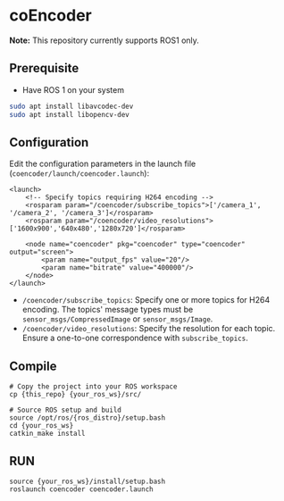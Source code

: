 # coEncoder

**Note:** This repository currently supports ROS1 only.

## Prerequisite

- Have ROS 1 on your system

```bash
sudo apt install libavcodec-dev
sudo apt install libopencv-dev
```

## Configuration

Edit the configuration parameters in the launch file (`coencoder/launch/coencoder.launch`):

```
<launch>
    <!-- Specify topics requiring H264 encoding -->
    <rosparam param="/coencoder/subscribe_topics">['/camera_1', '/camera_2', '/camera_3']</rosparam>
    <rosparam param="/coencoder/video_resolutions">['1600x900','640x480','1280x720']</rosparam>

    <node name="coencoder" pkg="coencoder" type="coencoder" output="screen">
        <param name="output_fps" value="20"/>
        <param name="bitrate" value="400000"/>
    </node>
</launch>
```

- `/coencoder/subscribe_topics`: Specify one or more topics for H264 encoding. The topics' message types must be `sensor_msgs/CompressedImage` or `sensor_msgs/Image`.
- `/coencoder/video_resolutions`: Specify the resolution for each topic. Ensure a one-to-one correspondence with `subscribe_topics`.

## Compile

```
# Copy the project into your ROS workspace
cp {this_repo} {your_ros_ws}/src/

# Source ROS setup and build
source /opt/ros/{ros_distro}/setup.bash
cd {your_ros_ws}
catkin_make install
```

## RUN

```
source {your_ros_ws}/install/setup.bash
roslaunch coencoder coencoder.launch
```

